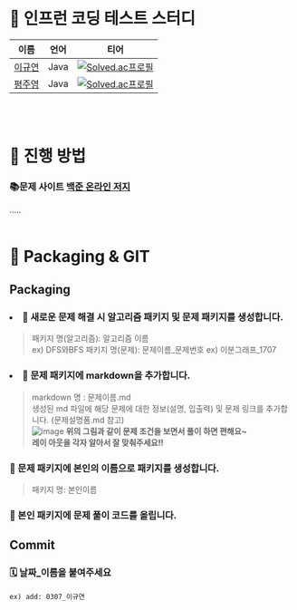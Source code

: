# 📌 인프런 코딩 테스트 스터디
|이름|언어|티어|
|:------:|:---:|:---:|
|[이규연](https://github.com/Leeky0615)|Java|[![Solved.ac프로필](http://mazassumnida.wtf/api/mini/generate_badge?boj=rbdus7174)](https://github.com/mazassumnida/mazassumnida)|
|[평주영](https://github.com/anthologia)|Java|[![Solved.ac프로필](http://mazassumnida.wtf/api/mini/generate_badge?boj=anthologia)](https://github.com/mazassumnida/mazassumnida)|

<br/><br/>

# 📌 진행 방법
### 📚문제 사이트 [백준 온라인 저지](https://www.acmicpc.net/)
.....
<br/><br/>

# 📌 Packaging & GIT
## Packaging
### <li>📁 새로운 문제 해결 시 알고리즘 패키지 및 문제 패키지를 생성합니다.</li>
  > 패키지 명(알고리즘): 알고리즘 이름</br> ex) DFS와BFS
  > 패키지 명(문제): 문제이름_문제번호 ex) 이분그래프_1707
### <li>📁 문제 패키지에 markdown을 추가합니다.</li>
  > markdown 명 : 문제이름.md</br>
  > 생성된 md 파일에 해당 문제에 대한 정보(설명, 입출력) 및 문제 링크를 추가합니다. (문제설명폼.md 참고)<br/>
  > ![image](https://user-images.githubusercontent.com/48740872/125735050-632e123e-05e5-4bf5-83c8-94946269cbcb.png)
  **위의 그림과 같이 문제 조건을 보면서 풀이 하면 편해요~<br/>** 
  **레이 아웃을 각자 알아서 잘 맞춰주세요!!**
### 📁 문제 패키지에 본인의 이름으로 패키지를 생성합니다.
  > 패키지 명: 본인이름
### 📁 본인 패키지에 문제 풀이 코드를 올립니다.

## Commit 
###  🗓 날짜_이름을 붙여주세요
    ex) add: 0307_이규연

<br/><br/>
